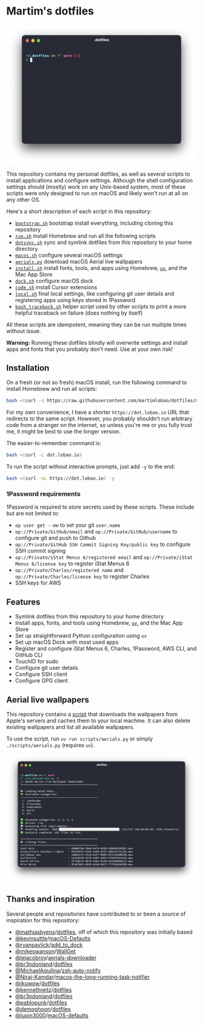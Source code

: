 # Martim's dotfiles

![Screenshot of my shell prompt](static/screenshot.png)

This repository contains my personal dotfiles, as well as several scripts to install applications and configure settings. Although the shell configuration settings should (mostly) work on any Unix-based system, most of these scripts were only designed to run on macOS and likely won't run at all on any other OS.

Here's a short description of each script in this repository:

- [`bootstrap.sh`](bootstrap.sh) bootstrap install everything, including cloning this repository
- [`run.sh`](run.sh) install Homebrew and run all the following scripts
- [`dotsync.sh`](scripts/dotsync.sh) sync and symlink dotfiles from this repository to your home directory
- [`macos.sh`](scripts/macos.sh) configure several macOS settings
- [`aerials.py`](scripts/aerials.py) download macOS Aerial live wallpapers
- [`install.sh`](scripts/install.sh) install fonts, tools, and apps using Homebrew, [`uv`](https://docs.astral.sh/uv/), and the Mac App Store
- [`dock.sh`](scripts/dock.sh) configure macOS dock
- [`code.sh`](scripts/code.sh) install Cursor extensions
- [`local.sh`](scripts/local.sh) final local settings, like configuring git user details and registering apps using keys stored in 1Password
- [`bash_traceback.sh`](bash_traceback.sh) helper script used by other scripts to print a more helpful traceback on failure (does nothing by itself)

All these scripts are idempotent, meaning they can be run multiple times without issue.

**Warning:** Running these dotfiles blindly will overwrite settings and install apps and fonts that you probably don't need. Use at your own risk!

## Installation

On a fresh (or not so fresh) macOS install, run the following command to install Homebrew and run all scripts:

```bash
bash <(curl -s https://raw.githubusercontent.com/martimlobao/dotfiles/main/bootstrap.sh)
```

For my own convenience, I have a shorter `https://dot.lobao.io` URL that redirects to the same script. However, you probably shouldn't run arbitrary code from a stranger on the internet, so unless you're me or you fully trust me, it might be best to use the longer version.

The easier-to-remember command is:

```bash
bash <(curl -L dot.lobao.io)
```

To run the script without interactive prompts, just add `-y` to the end:

```bash
bash <(curl -sL https://dot.lobao.io) -y
```

### 1Password requirements

1Password is required to store secrets used by these scripts. These include but are not limited to:

- `op user get --me` to set your git `user.name`
- `op://Private/GitHub/email` and `op://Private/GitHub/username` to configure git and push to Github
- `op://Private/GitHub SSH Commit Signing Key/public key` to configure SSH commit signing
- `op://Private/iStat Menus 6/registered email` and `op://Private/iStat Menus 6/license key` to register iStat Menus 6
- `op://Private/Charles/registered name` and `op://Private/Charles/license key` to register Charles
- SSH keys for AWS

## Features

- Symlink dotfiles from this repository to your home directory
- Install apps, fonts, and tools using Homebrew, [`uv`](https://docs.astral.sh/uv/), and the Mac App Store
- Set up straightforward Python configuration using `uv`
- Set up macOS Dock with most used apps
- Register and configure iStat Menus 6, Charles, 1Password, AWS CLI, and GitHub CLI
- TouchID for sudo
- Configure git user details
- Configure SSH client
- Configure GPG client

## Aerial live wallpapers

This repository contains a [script](scripts/aerials.py) that downloads the wallpapers from Apple's servers and caches them to your local machine. It can also delete existing wallpapers and list all available wallpapers.

To use the script, run `uv run scripts/aerials.py` or simply `./scripts/aerials.py` (requires `uv`).

![Aerials live wallpapers](static/aerials.png)

## Thanks and inspiration

Several people and repositories have contributed to or been a source of inspiration for this repository:

- [@mathiasbyens](https://mathiasbynens.be/)/[dotfiles](https://github.com/mathiasbynens/dotfiles), off of which this repository was initially based
- [@kevinsuttle](https://kevinsuttle.com/)/[macOS-Defaults](https://github.com/kevinSuttle/macOS-Defaults)
- [@ryanpavlick](https://github.com/rpavlick)/[add_to_dock](https://github.com/rpavlick/add_to_dock)
- [@mikeswanson](https://github.com/mikeswanson)/[WallGet](https://github.com/mikeswanson/WallGet)
- [@lejacobroy](https://github.com/lejacobroy)/[aerials-downloader](https://github.com/lejacobroy/aerials-downloader)
- [@br3ndonland](https://github.com/br3ndonland)/[dotfiles](https://github.com/br3ndonland/dotfiles)
- [@MichaelAquilina](https://github.com/MichaelAquilina)/[zsh-auto-notify](https://github.com/MichaelAquilina/zsh-auto-notify)
- [@Niraj-Kamdar](https://github.com/Niraj-Kamdar)/[macos-the-long-running-task-notifier](https://dev.to/kniraj/macos-the-long-running-task-notifier-35o1)
- [@ikuwow](https://github.com/ikuwow)/[dotfiles](https://github.com/ikuwow/dotfiles)
- [@kennethreitz](https://www.kennethreitz.org/)/[dotfiles](https://github.com/kennethreitz/dotfiles)
- [@br3ndonland](https://github.com/br3ndonland)/[dotfiles](https://github.com/br3ndonland/dotfiles)
- [@pablopunk](https://github.com/pablopunk)/[dotfiles](https://github.com/pablopunk/dotfiles)
- [@demophoon](https://github.com/demophoon)/[dotfiles](https://github.com/demophoon/dotfiles)
- [@lupin3000](https://github.com/lupin3000)/[macOS-defaults](https://lupin3000.github.io/macOS/defaults/)
